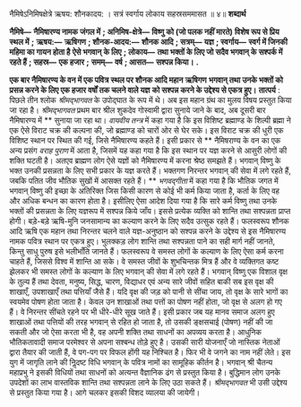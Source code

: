  

नैमिषेऽनिमिषक्षेत्रे ऋषय: शौनकादय: । सत्रं स्वर्गाय लोकाय सहस्रसममासत ॥ ४॥ **शब्दार्थ** 

**नैमिषे—** **नैमिषारण्य नामक जंगल में** **; अनिमिष-क्षेत्रे—** **विष्णु को (जो पलक नहीं मारते) विशेष रूप से प्रिय स्थल में** **;** **ऋषय:—** **ऋषिगण** **; शौनक-आदय:—** **शौनक आदि** **; सत्रम्—** **यज्ञ** **; स्वर्गाय—** **स्वर्ग में जिनकी महिमा का गायन होता है** **ऐसे भगवान् के लिए** **; लोकाय—** **तथा भक्तों के लिए जो सदैव भगवान् के सश्पर्क में रहते हैं** **; सहस्र—** **एक हजार** **;** **समम्—** **वर्ष** **; आसत—** **सश्पन्न किया।** **.** 

**एक बार नैमिषारण्य के वन में एक पवित्र स्थल पर शौनक आदि महान ऋषिगण** **भगवान् तथा उनके भक्तों को प्रसन्न करने के लिए एक हजार वर्षों तक चलने वाले यज्ञ** **को सश्पन्न करने के उद्देश्य से एकत्र हुए।** **तात्पर्य** : पिछले तीन श्लोक *श्रीमद्भागवत* के उपोद्घात के रूप में थे। अब इस महान ग्रंथ का मुलय विषय प्रस्तुत किया जा रहा है। *श्रीमद्भागवत* प्रथम बार श्रील शुकदेव गोस्वामी द्वारा सुनाये जाने के बाद, अब दूसरी बार नैमिषारण्य में ** सुनाया जा रहा था। *वायवीय तन्त्र* में कहा गया है कि इस विशिष्ट ब्रह्माण्ड के शिल्पी ब्रह्मा ने एक ऐसे विराट चक्र की कल्पना की, जो ब्रह्माण्ड को चारों ओर से घेर सके। इस विराट चक्र की धुरी एक विशिष्ट स्थान पर स्थित की गई, जिसे नैमिषारण्य कहते हैं। इसी प्रकार से ** नैमिषराण्य के वन का एक अन्य प्रसंग *वराह पुराण* में आता है, जिसमें यह कहा गया है कि इस स्थान पर यज्ञ करने से आसुरी लोगों की शक्ति घटती है। अतएव ब्राह्मण लोग ऐसे यज्ञों को नैमिषारण्य में करना श्रेष्ठ समझते हैं। भगवान् विष्णु के भक्त उनकी प्रसन्नता के लिए सभी प्रकार के यज्ञ करते हैं। भक्तगण निरन्तर भगवान् की सेवा में लगे रहते हैं, जबकि पतित जीव भौतिक सुखों में आसक्त रहते हैं। ** *भगवद्गीता* में कहा गया है कि भौतिक जगत में भगवान् विष्णु की इच्छा के अतिरिक्त जिस किसी कारण से कोई भी कर्म किया जाता है, कर्ता के लिए वह और अधिक बन्धन का कारण होता है। इसीलिए ऐसा आदेश दिया गया है कि सारे कर्म विष्णु तथा उनके भक्तों की प्रसन्नता के लिए यज्ञरूप में सश्पन्न किये जाँय। इससे प्रत्येक व्यक्ति को शान्ति तथा सश्पन्नता प्राप्त होगी। बड़े-बड़े ऋषि-मुनि जनसामान्य का कल्याण करने के लिए सदैव उत्सुक रहते हैं। फलस्वरूप शौनक आदि ऋषि एक महान तथा निरन्तर चलने वाले यज्ञ-अनुष्ठान को सश्पन्न करने के उद्देश्य से इस नैमिषारण्य नामक पवित्र स्थान पर एकत्र हुए। भुलक्कड़ लोग शान्ति तथा सश्पन्नता पाने का सही मार्ग नहीं जानते, किन्तु साधु पुरुष इसे भलीभाँति जानते हैं। फलस्वरूप वे समस्त लोगों के कल्याण के लिए ऐसा कर्म करना चाहते हैं, जिससे विश्व में शान्ति आ सके। वे समस्त जीवों के शुभचिन्तक मित्र हैं और वे व्यक्तिगत कष्ट झेलकर भी समस्त लोगों के कल्याण के लिए भगवान् की सेवा में लगे रहते हैं। भगवान् विष्णु एक विशाल वृक्ष के तुल्य हैं तथा देवता, मनुष्य, सिद्ध, चारण, विद्याधर एवं अन्य सारे जीवों सहित बाकी सब इस वृक्ष की शाखाएँ, उपशाखाएँ तथा पत्तियाँ जैसे हैं। यदि वृक्ष की जड़ को पानी से सींचा जाय, तो वृक्ष के सारे भागों का स्वयमेव पोषण होता जाता है। केवल उन शाखाओं तथा पत्तों का पोषण नहीं होता, जो वृक्ष से अलग हो गए हैं। वे निरन्तर सींचते रहने पर भी धीरे-धीरे सूख जाते हैं। इसी प्रकार जब यह मानव समाज अलग हुए शाखाओं तथा पत्तियों की तरह भगवान् से रहित हो जाता है, तो उसकी ङ्क्षसचाई (पोषण) नहीं की जा सकती और जो ऐसा करता भी है, वह अपनी शक्ति तथा साधनों का अपव्यय करता है। आधुनिक भौतिकतावादी समाज परमेश्वर से अपना सश्बन्ध तोड़े हुए है। उसकी सारी योजनाएँ जो नास्तिक नेताओं द्वारा तैयार की जाती हैं, वे पग-पग पर विफल होंगी यह निश्चित है। फिर भी वे जगने का नाम नहीं लेते। इस युग में जागृति लाने की निॢदष्ट विधि भगवान् के पवित्र नामों का सामूहिक कीर्तन है। भगवान् श्री चैतन्य महाप्रभु ने इसकी विधियों तथा साधनों को अत्यन्त वैज्ञानिक ढंग से प्रस्तुत किया है। बुद्धिमान लोग उनके उपदेशों का लाभ वास्तविक शान्ति तथा सश्पन्नता लाने के लिए उठा सकते हैं। *श्रीमद्भागवत* भी उसी उद्देश्य से प्रस्तुत किया गया है। आगे चलकर इसकी विशद व्यालया की जायेगी। 